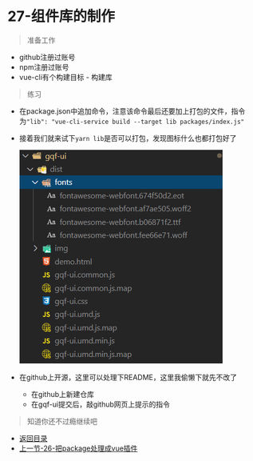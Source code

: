 # 27-组件库的制作

> 准备工作

* github注册过账号
* npm注册过账号
* vue-cli有个构建目标 - 构建库

> 练习

* 在package.json中追加命令，注意该命令最后还要加上打包的文件，指令为`"lib": "vue-cli-service build --target lib packages/index.js"`
* 接着我们就来试下`yarn lib`是否可以打包，发现图标什么也都打包好了

    ![](./images/打包后情况.jpg)

* 在github上开源，这里可以处理下README，这里我偷懒下就先不改了 
    * 在github上新建仓库
    * 在gqf-ui提交后，敲github网页上提示的指令

> 知道你还不过瘾继续吧       

* [返回目录](../../README.md)
* [上一节-26-把package处理成vue插件](../26-把package处理成vue插件/把package处理成vue插件.md)